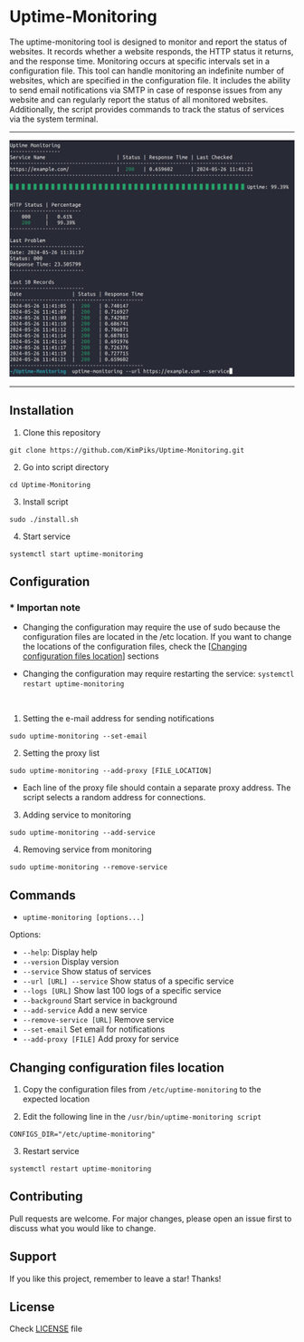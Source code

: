 # Uptime-Monitoring

The uptime-monitoring tool is designed to monitor and report the status of websites. It records whether a website responds, the HTTP status it returns, and the response time. Monitoring occurs at specific intervals set in a configuration file. This tool can handle monitoring an indefinite number of websites, which are specified in the configuration file. It includes the ability to send email notifications via SMTP in case of response issues from any website and can regularly report the status of all monitored websites. Additionally, the script provides commands to track the status of services via the system terminal.

<hr>

<img src="https://github.com/KimPiks/Uptime-Monitoring/blob/main/img/preview.png">

<hr>

## Installation

1. Clone this repository
```
git clone https://github.com/KimPiks/Uptime-Monitoring.git
```
2. Go into script directory
```
cd Uptime-Monitoring
```
3. Install script
```
sudo ./install.sh
```
4. Start service
```
systemctl start uptime-monitoring
```

## Configuration

### * Importan note
- Changing the configuration may require the use of sudo because the configuration files are located in the /etc location.
If you want to change the locations of the configuration files, check the [[Changing configuration files location](#Changing-configuration-files-location)] sections

- Changing the configuration may require restarting the service: `systemctl restart uptime-monitoring`

<br>

1. Setting the e-mail address for sending notifications
```
sudo uptime-monitoring --set-email
```

2. Setting the proxy list
```
sudo uptime-monitoring --add-proxy [FILE_LOCATION]
```

* Each line of the proxy file should contain a separate proxy address. The script selects a random address for connections.

3. Adding service to monitoring
```
sudo uptime-monitoring --add-service
```

4. Removing service from monitoring
```
sudo uptime-monitoring --remove-service
```

## Commands

* `uptime-monitoring [options...]`

Options:<br>

* `--help`: Display help
* `--version` Display version
* `--service` Show status of services
* `--url [URL] --service` Show status of a specific service
* `--logs [URL]` Show last 100 logs of a specific service
* `--background` Start service in background
* `--add-service` Add a new service
* `--remove-service [URL]` Remove service
* `--set-email` Set email for notifications
* `--add-proxy [FILE]` Add proxy for service


## Changing configuration files location
1. Copy the configuration files from `/etc/uptime-monitoring` to the expected location

2. Edit the following line in the `/usr/bin/uptime-monitoring script`

```
CONFIGS_DIR="/etc/uptime-monitoring"
```

3. Restart service 
```
systemctl restart uptime-monitoring
```

## Contributing 

Pull requests are welcome. For major changes, please open an issue first
to discuss what you would like to change.

## Support
If you like this project, remember to leave a star! Thanks!

## License
Check [LICENSE](https://github.com/KimPiks/Uptime-Monitoring/blob/main/LICENSE) file